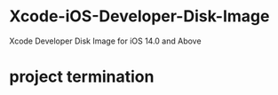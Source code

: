 # Xcode-iOS-Developer-Disk-Image
Xcode Developer Disk Image for iOS 14.0 and Above
# project termination
